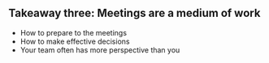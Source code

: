 ## Takeaway three: Meetings are a medium of work

- How to prepare to the meetings
- How to make effective decisions
- Your team often has more perspective than you
